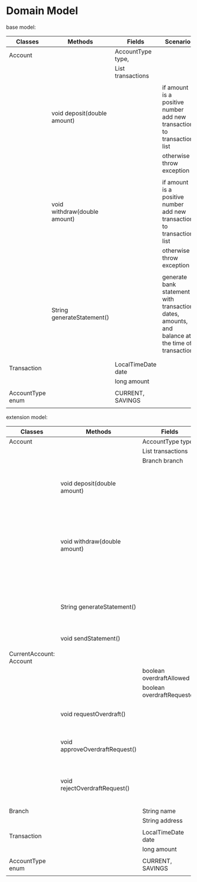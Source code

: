 # Domain Model

base model:

| Classes          | Methods                      | Fields                         | Scenario                                                                                        |
|------------------|------------------------------|--------------------------------|-------------------------------------------------------------------------------------------------|
| Account          |                              | AccountType type,              |                                                                                                 |
|                  |                              | List<Transaction> transactions |                                                                                                 |
|                  |                              |                                |                                                                                                 |
|                  | void deposit(double amount)  |                                | if amount is a positive number add new transaction to transaction list                          |
|                  |                              |                                | otherwise throw exception                                                                       |
|                  |                              |                                |                                                                                                 |
|                  | void withdraw(double amount) |                                | if amount is a positive number add new transaction to transaction list                          | 
|                  |                              |                                | otherwise throw exception                                                                       | 
|                  |                              |                                |                                                                                                 | 
|                  | String generateStatement()   |                                | generate bank statement with transaction dates, amounts, and balance at the time of transaction | 
|                  |                              |                                |                                                                                                 | 
|                  |                              |                                |                                                                                                 | 
| Transaction      |                              | LocalTimeDate date             |                                                                                                 | 
|                  |                              | long amount                    |                                                                                                 | 
|                  |                              |                                |                                                                                                 | 
| AccountType enum |                              | CURRENT, SAVINGS               |                                                                                                 | 
|                  |                              |                                |                                                                                                 | 


extension model:

| Classes                 | Methods                        | Fields                         | Scenario                                                                                        |
|-------------------------|--------------------------------|--------------------------------|-------------------------------------------------------------------------------------------------|
| Account                 |                                | AccountType type,              |                                                                                                 |
|                         |                                | List<Transaction> transactions |                                                                                                 |
|                         |                                | Branch branch                  |                                                                                                 |
|                         |                                |                                |                                                                                                 |
|                         | void deposit(double amount)    |                                | if amount is a positive number add new transaction to transaction list                          |
|                         |                                |                                | otherwise throw exception                                                                       |
|                         |                                |                                |                                                                                                 |
|                         | void withdraw(double amount)   |                                | if amount is a positive number add new transaction to transaction list                          | 
|                         |                                |                                | otherwise throw exception                                                                       | 
|                         |                                |                                |                                                                                                 | 
|                         | String generateStatement()     |                                | generate bank statement with transaction dates, amounts, and balance at the time of transaction | 
|                         | void sendStatement()           |                                | send bank statement via sms                                                                     | 
|                         |                                |                                |                                                                                                 | 
| CurrentAccount: Account |                                |                                |                                                                                                 | 
|                         |                                | boolean overdraftAllowed       |                                                                                                 | 
|                         |                                | boolean overdraftRequested     |                                                                                                 | 
|                         |                                |                                |                                                                                                 | 
|                         | void requestOverdraft()        |                                | set overdraftRequested to true                                                                  | 
|                         | void approveOverdraftRequest() |                                | set overdraftAllowed to true, overdraftRequested to false                                       | 
|                         | void rejectOverdraftRequest()  |                                | set overdraftAllowed to false, overdraftRequested to false                                      | 
|                         |                                |                                |                                                                                                 | 
| Branch                  |                                | String name                    |                                                                                                 | 
|                         |                                | String address                 |                                                                                                 | 
|                         |                                |                                |                                                                                                 | 
| Transaction             |                                | LocalTimeDate date             |                                                                                                 | 
|                         |                                | long amount                    |                                                                                                 | 
|                         |                                |                                |                                                                                                 | 
| AccountType enum        |                                | CURRENT, SAVINGS               |                                                                                                 | 
|                         |                                |                                |                                                                                                 | 
